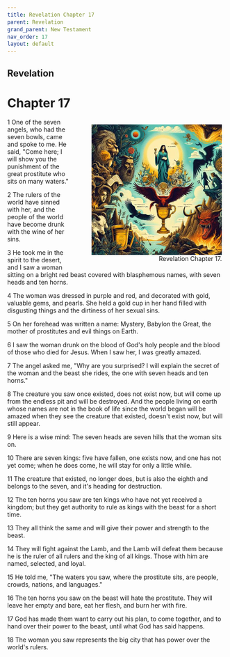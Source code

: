 ```yaml
---
title: Revelation Chapter 17
parent: Revelation
grand_parent: New Testament
nav_order: 17
layout: default
---
```


## Revelation

# Chapter 17

<figure style="float: right; margin-right: 10px;">
    <img src="/assets/Image/Revelation/500/17.jpg" alt="Revelation Chapter 17" style="width: 300px; height: 300px; float: right;padding-left: 10px;"/>
    <figcaption style="clear: both;text-align: right;">Revelation Chapter 17.</figcaption>
</figure>
1 One of the seven angels, who had the seven bowls, came and spoke to me. He said, "Come here; I will show you the punishment of the great prostitute who sits on many waters."

2 The rulers of the world have sinned with her, and the people of the world have become drunk with the wine of her sins.

3 He took me in the spirit to the desert, and I saw a woman sitting on a bright red beast covered with blasphemous names, with seven heads and ten horns.

4 The woman was dressed in purple and red, and decorated with gold, valuable gems, and pearls. She held a gold cup in her hand filled with disgusting things and the dirtiness of her sexual sins.

5 On her forehead was written a name: Mystery, Babylon the Great, the mother of prostitutes and evil things on Earth.

6 I saw the woman drunk on the blood of God's holy people and the blood of those who died for Jesus. When I saw her, I was greatly amazed.

7 The angel asked me, "Why are you surprised? I will explain the secret of the woman and the beast she rides, the one with seven heads and ten horns."

8 The creature you saw once existed, does not exist now, but will come up from the endless pit and will be destroyed. And the people living on earth whose names are not in the book of life since the world began will be amazed when they see the creature that existed, doesn't exist now, but will still appear.

9 Here is a wise mind: The seven heads are seven hills that the woman sits on.

10 There are seven kings: five have fallen, one exists now, and one has not yet come; when he does come, he will stay for only a little while.

11 The creature that existed, no longer does, but is also the eighth and belongs to the seven, and it's heading for destruction.

12 The ten horns you saw are ten kings who have not yet received a kingdom; but they get authority to rule as kings with the beast for a short time.

13 They all think the same and will give their power and strength to the beast.

14 They will fight against the Lamb, and the Lamb will defeat them because he is the ruler of all rulers and the king of all kings. Those with him are named, selected, and loyal.

15 He told me, "The waters you saw, where the prostitute sits, are people, crowds, nations, and languages."

16 The ten horns you saw on the beast will hate the prostitute. They will leave her empty and bare, eat her flesh, and burn her with fire.

17 God has made them want to carry out his plan, to come together, and to hand over their power to the beast, until what God has said happens.

18 The woman you saw represents the big city that has power over the world's rulers.


